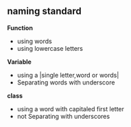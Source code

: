 naming standard
--
 
 **Function**
 * using words
 * using lowercase letters
 
 **Variable**
 * using a |single letter,word or words|
 * Separating words with underscore
 
 **class**
 * using a word with capitaled first letter
 * not Separating with underscores
